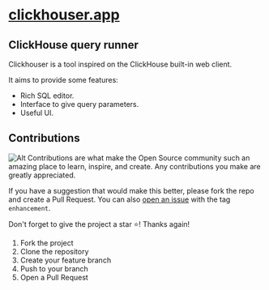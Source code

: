 # [clickhouser.app](http://clickhouser.app)

## ClickHouse query runner

Clickhouser is a tool inspired on the ClickHouse built-in web client.

It aims to provide some features:

- Rich SQL editor.
- Interface to give query parameters.
- Useful UI.

## Contributions

![Alt](https://repobeats.axiom.co/api/embed/acca0c69aad34ac3815c5b44ffbc5420228cdcc3.svg "Repobeats analytics image")
Contributions are what make the Open Source community such an amazing place to learn, inspire, and create. Any contributions you make are greatly appreciated.

If you have a suggestion that would make this better, please fork the repo and create a Pull Request. You can also [open an issue](http://github.com/antoniovizuete/clickhouser/issues) with the tag `enhancement`.

Don't forget to give the project a star ⭐! Thanks again!

1. Fork the project
2. Clone the repository
3. Create your feature branch
4. Push to your branch
5. Open a Pull Request
